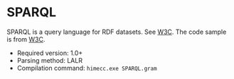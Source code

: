 # SPARQL #

SPARQL is a query language for RDF datasets.
See [W3C](http://www.w3.org/TR/sparql11-overview/).
The code sample is from [W3C](http://www.w3.org/TR/sparql11-overview/).

* Required version: 1.0+
* Parsing method: LALR
* Compilation command: `himecc.exe SPARQL.gram`
